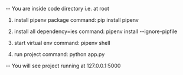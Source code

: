 -- You are inside code directory i.e. at root

1) install pipenv package
command: pip install pipenv

2) install all dependency=ies
command: pipenv install --ignore-pipfile

3) start virtual env
command: pipenv shell

4) run project
command: python app.py

-- You will see project running at 127.0.0.1:5000